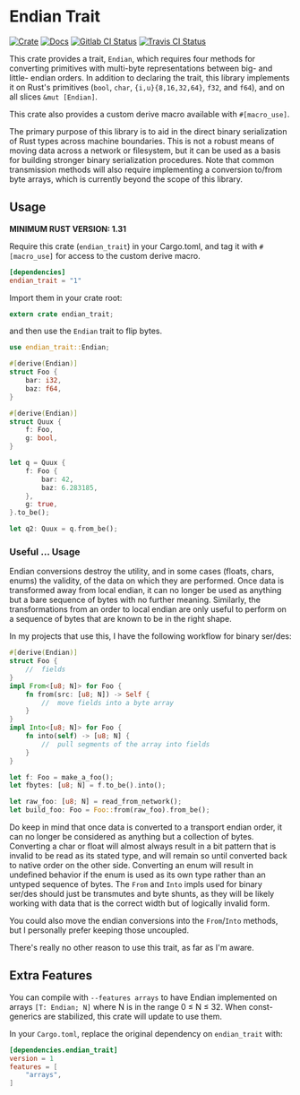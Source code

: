 # Endian Trait

[![Crate][crate_svg]][crate]
[![Docs][docs_svg]][docs]
[![Gitlab CI Status][gitlab_svg]][gitlab]
[![Travis CI Status][travis_svg]][travis]

This crate provides a trait, `Endian`, which requires four methods for
converting primitives with multi-byte representations between big- and little-
endian orders. In addition to declaring the trait, this library implements it on
Rust's primitives (`bool`, `char`, `{i,u}{8,16,32,64}`, `f32`, and `f64`), and
on all slices `&mut [Endian]`.

This crate also provides a custom derive macro available with `#[macro_use]`.

The primary purpose of this library is to aid in the direct binary serialization
of Rust types across machine boundaries. This is not a robust means of moving
data across a network or filesystem, but it can be used as a basis for building
stronger binary serialization procedures. Note that common transmission methods
will also require implementing a conversion to/from byte arrays, which is
currently beyond the scope of this library.

## Usage

**MINIMUM RUST VERSION: 1.31**

Require this crate (`endian_trait`) in your Cargo.toml, and tag it with
`#[macro_use]` for access to the custom derive macro.

```toml
[dependencies]
endian_trait = "1"
```

Import them in your crate root:

```rust
extern crate endian_trait;
```

and then use the `Endian` trait to flip bytes.

```rust
use endian_trait::Endian;

#[derive(Endian)]
struct Foo {
    bar: i32,
    baz: f64,
}

#[derive(Endian)]
struct Quux {
    f: Foo,
    g: bool,
}

let q = Quux {
    f: Foo {
        bar: 42,
        baz: 6.283185,
    },
    g: true,
}.to_be();

let q2: Quux = q.from_be();
```

### Useful … Usage

Endian conversions destroy the utility, and in some cases (floats, chars, enums)
the validity, of the data on which they are performed. Once data is transformed
away from local endian, it can no longer be used as anything but a bare sequence
of bytes with no further meaning. Similarly, the transformations from an order
to local endian are only useful to perform on a sequence of bytes that are known
to be in the right shape.

In my projects that use this, I have the following workflow for binary ser/des:

```rust
#[derive(Endian)]
struct Foo {
    //  fields
}
impl From<[u8; N]> for Foo {
    fn from(src: [u8; N]) -> Self {
        //  move fields into a byte array
    }
}
impl Into<[u8; N]> for Foo {
    fn into(self) -> [u8; N] {
        //  pull segments of the array into fields
    }
}

let f: Foo = make_a_foo();
let fbytes: [u8; N] = f.to_be().into();

let raw_foo: [u8; N] = read_from_network();
let build_foo: Foo = Foo::from(raw_foo).from_be();
```

Do keep in mind that once data is converted to a transport endian order, it can
no longer be considered as anything but a collection of bytes. Converting a char
or float will almost always result in a bit pattern that is invalid to be read
as its stated type, and will remain so until converted back to native order on
the other side. Converting an enum will result in undefined behavior if the
enum is used as its own type rather than an untyped sequence of bytes. The
`From` and `Into` impls used for binary ser/des should just be transmutes and
byte shunts, as they will be likely working with data that is the correct width
but of logically invalid form.

You could also move the endian conversions into the `From`/`Into` methods, but I
personally prefer keeping those uncoupled.

There's really no other reason to use this trait, as far as I'm aware.

## Extra Features

You can compile with `--features arrays` to have Endian implemented on arrays
`[T: Endian; N]` where N is in the range 0 ≤ N ≤ 32. When const-generics are
stabilized, this crate will update to use them.

In your `Cargo.toml`, replace the original dependency on `endian_trait` with:

```toml
[dependencies.endian_trait]
version = 1
features = [
    "arrays",
]
```

[0]: https://github.com/rust-lang/rfcs/pull/1504
[1]: https://github.com/rust-lang/rust/issues/35118
[crate]: https://crates.io/crates/endian_trait
[crate_svg]: https://img.shields.io/crates/v/endian_trait.svg
[docs]: https://docs.rs/endian_trait
[docs_svg]: https://docs.rs/endian_trait/badge.svg
[gitlab]: https://gitlab.com/myrrlyn/endian_trait
[gitlab_svg]: https://gitlab.com/myrrlyn/endian_trait/badges/master/build.svg
[travis]: https://travis-ci.org/myrrlyn/endian_trait
[travis_svg]: https://travis-ci.org/myrrlyn/endian_trait.svg?branch=master
